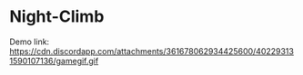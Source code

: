 # Night-Climb

Demo link: https://cdn.discordapp.com/attachments/361678062934425600/402293131590107136/gamegif.gif
